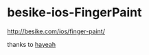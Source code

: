 besike-ios-FingerPaint
======================

http://besike.com/ios/finger-paint/

thanks to [hayeah](https://github.com/hayeah)
